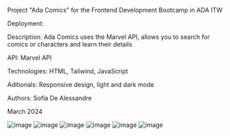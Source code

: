 Project "Ada Comics" for the Frontend Development Bootcamp in ADA ITW

Deployment:

Description: Ada Comics uses the Marvel API, allows you to search for comics or characters and learn their details

API: Marvel API 

Technologies: HTML, Tailwind, JavaScript

Aditionals: Responsive design, light and dark mode 

Authors: Sofía De Alessandre

March 2024

![image](https://github.com/SofiaDeAlessandre/tp-comics/assets/111467767/14c5643b-cd3a-4192-b66d-8db32aba8f29)
![image](https://github.com/SofiaDeAlessandre/tp-comics/assets/111467767/2c9c663f-d858-46e6-80f0-3af170f9c5de)
![image](https://github.com/SofiaDeAlessandre/tp-comics/assets/111467767/7ab6ba9d-a5e7-41b3-bbff-bde364053266)
![image](https://github.com/SofiaDeAlessandre/tp-comics/assets/111467767/f257dc91-3fd2-414d-9efc-50aa86ee7f78)
![image](https://github.com/SofiaDeAlessandre/tp-comics/assets/111467767/7b4f644e-ecd0-4ec5-b558-85c8018a9f1e)
![image](https://github.com/SofiaDeAlessandre/tp-comics/assets/111467767/c0b0eaab-5025-41d1-8678-4c9182380177)





